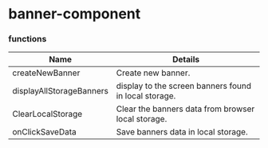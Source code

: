 # banner-component

### functions

Name | Details 
--- | --- 
createNewBanner | Create new banner.
displayAllStorageBanners | display to the screen banners found in local storage.
ClearLocalStorage | Clear the banners data from browser local storage.
onClickSaveData | Save banners data in local storage.
